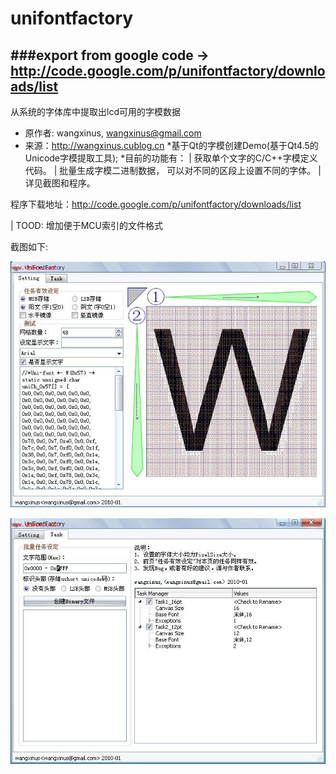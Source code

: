 unifontfactory
========

###export from google code -> http://code.google.com/p/unifontfactory/downloads/list
-------------

从系统的字体库中提取出lcd可用的字模数据
* 原作者: wangxinus, <wangxinus@gmail.com>
* 来源：http://wangxinus.cublog.cn
*基于Qt的字模创建Demo(基于Qt4.5的Unicode字模提取工具);
*目前的功能有：
| 获取单个文字的C/C++字模定义代码。
| 批量生成字模二进制数据， 可以对不同的区段上设置不同的字体。
| 详见截图和程序。

程序下载地址：http://code.google.com/p/unifontfactory/downloads/list

| TOOD:  增加便于MCU索引的文件格式

截图如下:

![1](https://github.com/godvmxi/unifontfactory/blob/master/table1.jpg?raw=true)


![logo](https://github.com/godvmxi/unifontfactory/blob/master/table2.jpg?raw=true)